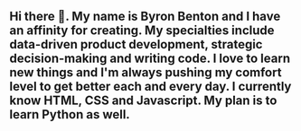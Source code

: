 ## Hi there 👋. My name is Byron Benton and I have an affinity for creating. My specialties include data-driven product development, strategic decision-making and writing code. I love to learn new things and I'm always pushing my comfort level to get better each and every day. I currently know HTML, CSS and Javascript. My plan is to learn Python as well. 



<!--
**ByronBenton/ByronBenton** is a ✨ _special_ ✨ repository because its `README.md` (this file) appears on your GitHub profile.

Here are some ideas to get you started:

- 🔭 I’m currently working on ...
- 🌱 I’m currently learning ...
- 👯 I’m looking to collaborate on ...
- 🤔 I’m looking for help with ...
- 💬 Ask me about ...
- 📫 How to reach me: ...
- 😄 Pronouns: ...
- ⚡ Fun fact: ...
-->
